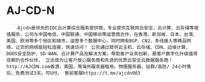 # AJ-CD-N
        Ajcdn是领先的IDC云计算综合服务提供商，专业提供互联网云安全、云计算、云存储等增值服务，公司与中国电信、中国联通、中国移动等运营商合作，在香港、新加坡、日本、台湾、美国、欧洲等多个地区和城市，运营多个数据中心，同时拥有BGP、CN2、多线接入等精品网络，让您的网络能轻松连接，快速访问！ 公司通过提供云主机、云存储、CDN、边缘计算、DDOS安全防护、SD-WAN、云计算产品及解决方案，帮助客户业务创新，是客户数字化升级值得信赖的合作伙伴， 立志成为让客户放心服务商和先进的优质云安全云数据服务商！http://AJCDN.com香港，美国，等海外服务器租用，物理服务器，站群/高防/ 24小时售后，免费测试3天。可U付。 售前客服https://t.me/ajcdn003
